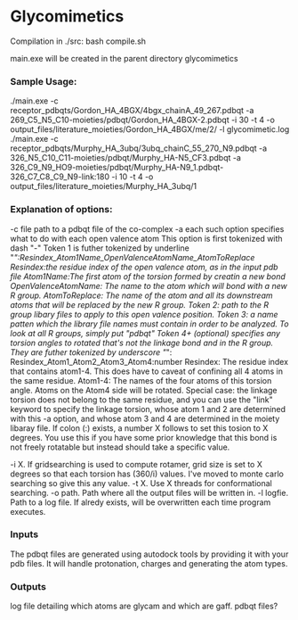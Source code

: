 # Glycomimetics
Compilation in ./src:
bash compile.sh

main.exe will be created in the parent directory glycomimetics

### Sample Usage:
./main.exe -c receptor_pdbqts/Gordon_HA_4BGX/4bgx_chainA_49_267.pdbqt -a 269_C5_N5_C10-moieties/pdbqt/Gordon_HA_4BGX-2.pdbqt -i 30 -t 4 -o output_files/literature_moieties/Gordon_HA_4BGX/me/2/ -l glycomimetic.log
./main.exe -c receptor_pdbqts/Murphy_HA_3ubq/3ubq_chainC_55_270_N9.pdbqt -a 326_N5_C10_C11-moieties/pdbqt/Murphy_HA-N5_CF3.pdbqt -a 326_C9_N9_HO9-moieties/pdbqt/Murphy_HA-N9_1.pdbqt-326_C7_C8_C9_N9-link:180 -i 10 -t 4 -o output_files/literature_moieties/Murphy_HA_3ubq/1
### Explanation of options:
-c file path to a pdbqt file of the co-complex
-a each such option specifies what to do with each open valence atom
    This option is first tokenized with dash "-"
    Token 1 is futher tokenized by underline "_":Resindex_Atom1Name_OpenValenceAtomName_AtomToReplace
        Resindex:the residue index of the open valence atom, as in the input pdb file
        Atom1Name:The first atom of the torsion formed by creatin a new bond
        OpenValenceAtomName: The name to the atom which will bond with a new R group.
        AtomToReplace: The name of the atom and all its downstream atoms that will be replaced by the new R group.
    Token 2: path to the R group libary files to apply to this open valence position.
    Token 3: a name patten which the library file names must contain in order to be analyzed. To look at all R groups, simply put "pdbqt"
    Token 4+ (optional) specifies any torsion angles to rotated that's not the linkage bond and in the R group. They are futher tokenized by underscore "_": Resindex_Atom1_Atom2_Atom3_Atom4:number
        Resindex: The residue index that contains atom1-4. This does have to caveat of confining all 4 atoms in the same residue. 
        Atom1-4: The names of the four atoms of this torsion angle. Atoms on the Atom4 side will be rotated.
        Special case: the linkage torsion does not belong to the same residue, and you can use the "link" keyword to specify the linkage torsion, whose atom 1 and 2 are determined with this -a option, and whose                      atom 3 and 4 are determined in the moiety libaray file. 
        If colon (:) exists, a number X follows to set this tosion to X degrees. You use this if you have some prior knowledge that this bond is not freely rotatable but instead should take a specific value. 
        
-i X. If gridsearching is used to compute rotamer, grid size is set to X degrees so that each torsion has (360/i) values. I've moved to monte carlo searching so give this any value. 
-t X. Use X threads for conformational searching. 
-o path. Path where all the output files will be written in.
-l logfie. Path to a log file. If alredy exists, will be overwritten each time program executes. 

### Inputs
The pdbqt files are generated using autodock tools by providing it with your pdb files. It will handle protonation, charges and generating the atom types.

### Outputs
log file detailing which atoms are glycam and which are gaff.
pdbqt files?

        
    
